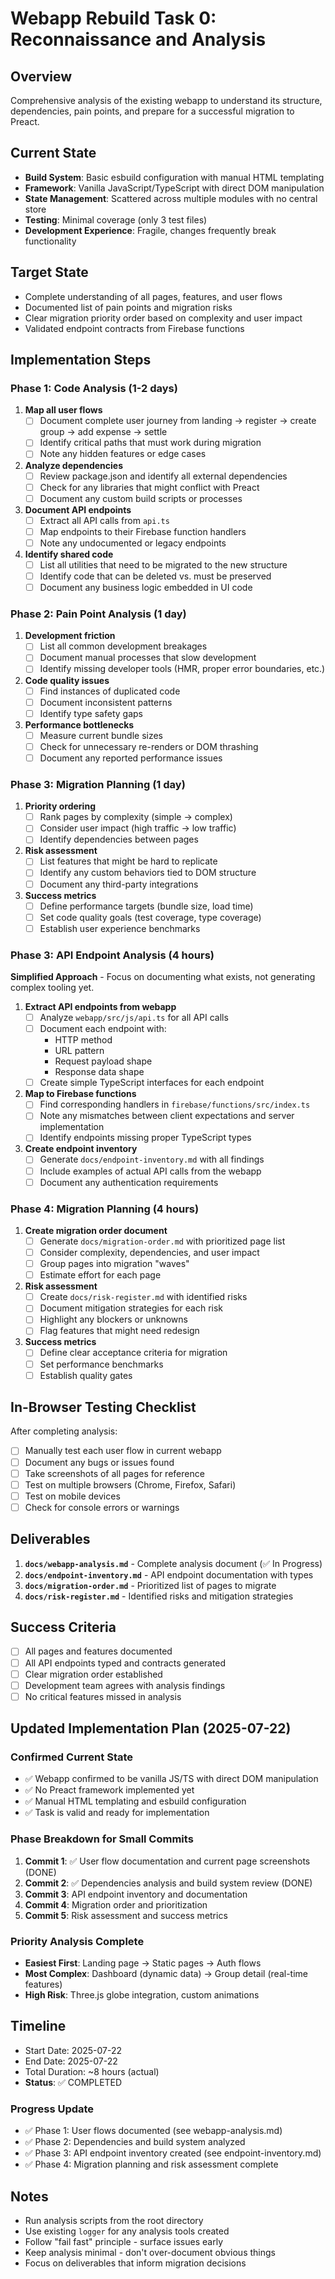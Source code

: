 # Webapp Rebuild Task 0: Reconnaissance and Analysis

## Overview
Comprehensive analysis of the existing webapp to understand its structure, dependencies, pain points, and prepare for a successful migration to Preact.

## Current State
- **Build System**: Basic esbuild configuration with manual HTML templating
- **Framework**: Vanilla JavaScript/TypeScript with direct DOM manipulation
- **State Management**: Scattered across multiple modules with no central store
- **Testing**: Minimal coverage (only 3 test files)
- **Development Experience**: Fragile, changes frequently break functionality

## Target State
- Complete understanding of all pages, features, and user flows
- Documented list of pain points and migration risks
- Clear migration priority order based on complexity and user impact
- Validated endpoint contracts from Firebase functions

## Implementation Steps

### Phase 1: Code Analysis (1-2 days)

1. **Map all user flows**
   - [ ] Document complete user journey from landing → register → create group → add expense → settle
   - [ ] Identify critical paths that must work during migration
   - [ ] Note any hidden features or edge cases

2. **Analyze dependencies**
   - [ ] Review package.json and identify all external dependencies
   - [ ] Check for any libraries that might conflict with Preact
   - [ ] Document any custom build scripts or processes

3. **Document API endpoints**
   - [ ] Extract all API calls from `api.ts`
   - [ ] Map endpoints to their Firebase function handlers
   - [ ] Note any undocumented or legacy endpoints

4. **Identify shared code**
   - [ ] List all utilities that need to be migrated to the new structure
   - [ ] Identify code that can be deleted vs. must be preserved
   - [ ] Document any business logic embedded in UI code

### Phase 2: Pain Point Analysis (1 day)

1. **Development friction**
   - [ ] List all common development breakages
   - [ ] Document manual processes that slow development
   - [ ] Identify missing developer tools (HMR, proper error boundaries, etc.)

2. **Code quality issues**
   - [ ] Find instances of duplicated code
   - [ ] Document inconsistent patterns
   - [ ] Identify type safety gaps

3. **Performance bottlenecks**
   - [ ] Measure current bundle sizes
   - [ ] Check for unnecessary re-renders or DOM thrashing
   - [ ] Document any reported performance issues

### Phase 3: Migration Planning (1 day)

1. **Priority ordering**
   - [ ] Rank pages by complexity (simple → complex)
   - [ ] Consider user impact (high traffic → low traffic)
   - [ ] Identify dependencies between pages

2. **Risk assessment**
   - [ ] List features that might be hard to replicate
   - [ ] Identify any custom behaviors tied to DOM structure
   - [ ] Document any third-party integrations

3. **Success metrics**
   - [ ] Define performance targets (bundle size, load time)
   - [ ] Set code quality goals (test coverage, type coverage)
   - [ ] Establish user experience benchmarks

### Phase 3: API Endpoint Analysis (4 hours)

**Simplified Approach** - Focus on documenting what exists, not generating complex tooling yet.

1. **Extract API endpoints from webapp**
   - [ ] Analyze `webapp/src/js/api.ts` for all API calls
   - [ ] Document each endpoint with:
     - HTTP method
     - URL pattern
     - Request payload shape
     - Response data shape
   - [ ] Create simple TypeScript interfaces for each endpoint

2. **Map to Firebase functions**
   - [ ] Find corresponding handlers in `firebase/functions/src/index.ts`
   - [ ] Note any mismatches between client expectations and server implementation
   - [ ] Identify endpoints missing proper TypeScript types

3. **Create endpoint inventory**
   - [ ] Generate `docs/endpoint-inventory.md` with all findings
   - [ ] Include examples of actual API calls from the webapp
   - [ ] Document any authentication requirements

### Phase 4: Migration Planning (4 hours)

1. **Create migration order document**
   - [ ] Generate `docs/migration-order.md` with prioritized page list
   - [ ] Consider complexity, dependencies, and user impact
   - [ ] Group pages into migration "waves"
   - [ ] Estimate effort for each page

2. **Risk assessment**
   - [ ] Create `docs/risk-register.md` with identified risks
   - [ ] Document mitigation strategies for each risk
   - [ ] Highlight any blockers or unknowns
   - [ ] Flag features that might need redesign

3. **Success metrics**
   - [ ] Define clear acceptance criteria for migration
   - [ ] Set performance benchmarks
   - [ ] Establish quality gates

## In-Browser Testing Checklist

After completing analysis:
- [ ] Manually test each user flow in current webapp
- [ ] Document any bugs or issues found
- [ ] Take screenshots of all pages for reference
- [ ] Test on multiple browsers (Chrome, Firefox, Safari)
- [ ] Test on mobile devices
- [ ] Check for console errors or warnings

## Deliverables

1. **`docs/webapp-analysis.md`** - Complete analysis document (✅ In Progress)
2. **`docs/endpoint-inventory.md`** - API endpoint documentation with types
3. **`docs/migration-order.md`** - Prioritized list of pages to migrate
4. **`docs/risk-register.md`** - Identified risks and mitigation strategies

## Success Criteria

- [ ] All pages and features documented
- [ ] All API endpoints typed and contracts generated
- [ ] Clear migration order established
- [ ] Development team agrees with analysis findings
- [ ] No critical features missed in analysis

## Updated Implementation Plan (2025-07-22)

### Confirmed Current State
- ✅ Webapp confirmed to be vanilla JS/TS with direct DOM manipulation
- ✅ No Preact framework implemented yet  
- ✅ Manual HTML templating and esbuild configuration
- ✅ Task is valid and ready for implementation

### Phase Breakdown for Small Commits
1. **Commit 1**: ✅ User flow documentation and current page screenshots (DONE)
2. **Commit 2**: ✅ Dependencies analysis and build system review (DONE)
3. **Commit 3**: API endpoint inventory and documentation
4. **Commit 4**: Migration order and prioritization
5. **Commit 5**: Risk assessment and success metrics

### Priority Analysis Complete
- **Easiest First**: Landing page → Static pages → Auth flows
- **Most Complex**: Dashboard (dynamic data) → Group detail (real-time features)
- **High Risk**: Three.js globe integration, custom animations

## Timeline

- Start Date: 2025-07-22
- End Date: 2025-07-22
- Total Duration: ~8 hours (actual)
- **Status**: ✅ COMPLETED

### Progress Update
- ✅ Phase 1: User flows documented (see webapp-analysis.md)
- ✅ Phase 2: Dependencies and build system analyzed
- ✅ Phase 3: API endpoint inventory created (see endpoint-inventory.md)
- ✅ Phase 4: Migration planning and risk assessment complete

## Notes

- Run analysis scripts from the root directory
- Use existing `logger` for any analysis tools created
- Follow "fail fast" principle - surface issues early
- Keep analysis minimal - don't over-document obvious things
- Focus on deliverables that inform migration decisions